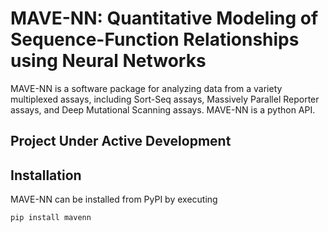 MAVE-NN: Quantitative Modeling of Sequence-Function Relationships using Neural Networks
=======================================================================================

MAVE-NN is a software package for analyzing data from a variety multiplexed assays, 
including Sort-Seq assays, Massively Parallel Reporter assays, 
and Deep Mutational Scanning assays. MAVE-NN is a python API. 

## Project Under Active Development

## Installation

MAVE-NN can be installed from PyPI by executing

```
pip install mavenn
```